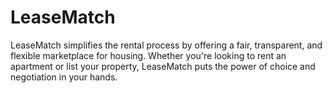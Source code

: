 # LeaseMatch
LeaseMatch simplifies the rental process by offering a fair, transparent, and flexible marketplace for housing. Whether you're looking to rent an apartment or list your property, LeaseMatch puts the power of choice and negotiation in your hands.
